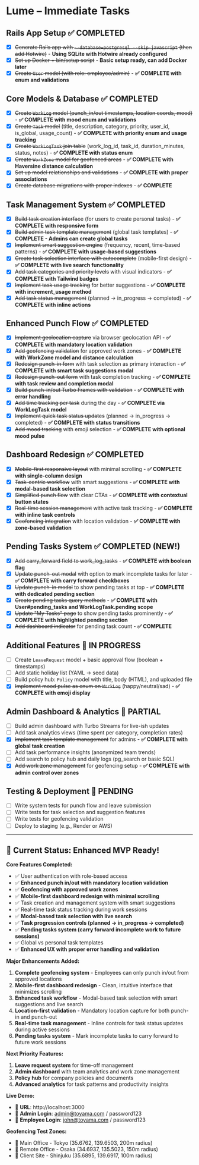 # Lume – Immediate Tasks

## Rails App Setup ✅ COMPLETED
- [x] ~~Generate Rails app with `--database=postgresql --skip-javascript` (then add Hotwire)~~ - **Using SQLite with Hotwire already configured**
- [x] ~~Set up Docker + bin/setup script~~ - **Basic setup ready, can add Docker later**
- [x] ~~Create `User` model (with role: employee/admin)~~ - **✅ COMPLETE with enum and validations**

## Core Models & Database ✅ COMPLETED
- [x] ~~Create `WorkLog` model (punch_in/out timestamps, location coords, mood)~~ - **✅ COMPLETE with mood enum and validations**
- [x] ~~Create `Task` model~~ (title, description, category, priority, user_id, is_global, usage_count) - **✅ COMPLETE with priority enum and usage tracking**
- [x] ~~Create `WorkLogTask` join table~~ (work_log_id, task_id, duration_minutes, status, notes) - **✅ COMPLETE with status enum**
- [x] ~~Create `WorkZone` model for geofenced areas~~ - **✅ COMPLETE with Haversine distance calculation**
- [x] ~~Set up model relationships and validations~~ - **✅ COMPLETE with proper associations**
- [x] ~~Create database migrations with proper indexes~~ - **✅ COMPLETE**

## Task Management System ✅ COMPLETED
- [x] ~~Build task creation interface~~ (for users to create personal tasks) - **✅ COMPLETE with responsive form**
- [x] ~~Build admin task template management~~ (global task templates) - **✅ COMPLETE - Admins can create global tasks**
- [x] ~~Implement smart suggestion engine~~ (frequency, recent, time-based patterns) - **✅ COMPLETE with usage-based suggestions**
- [x] ~~Create task selection interface with autocomplete~~ (mobile-first design) - **✅ COMPLETE with live search functionality**
- [x] ~~Add task categories and priority levels~~ with visual indicators - **✅ COMPLETE with Tailwind badges**
- [x] ~~Implement task usage tracking~~ for better suggestions - **✅ COMPLETE with increment_usage method**
- [x] ~~Add task status management~~ (planned → in_progress → completed) - **✅ COMPLETE with inline actions**

## Enhanced Punch Flow ✅ COMPLETED
- [x] ~~Implement geolocation capture~~ via browser geolocation API - **✅ COMPLETE with mandatory location validation**
- [x] ~~Add geofencing validation~~ for approved work zones - **✅ COMPLETE with WorkZone model and distance calculation**
- [x] ~~Redesign punch-in form~~ with task selection as primary interaction - **✅ COMPLETE with smart task suggestions modal**
- [x] ~~Redesign punch-out form~~ with task completion tracking - **✅ COMPLETE with task review and completion modal**
- [x] ~~Build punch-in/out Turbo Frames with validation~~ - **✅ COMPLETE with error handling**
- [x] ~~Add time tracking per task~~ during the day - **✅ COMPLETE via WorkLogTask model**
- [x] ~~Implement quick task status updates~~ (planned → in_progress → completed) - **✅ COMPLETE with status transitions**
- [x] ~~Add mood tracking~~ with emoji selection - **✅ COMPLETE with optional mood pulse**

## Dashboard Redesign ✅ COMPLETED
- [x] ~~Mobile-first responsive layout~~ with minimal scrolling - **✅ COMPLETE with single-column design**
- [x] ~~Task-centric workflow~~ with smart suggestions - **✅ COMPLETE with modal-based task selection**
- [x] ~~Simplified punch flow~~ with clear CTAs - **✅ COMPLETE with contextual button states**
- [x] ~~Real-time session management~~ with active task tracking - **✅ COMPLETE with inline task controls**
- [x] ~~Geofencing integration~~ with location validation - **✅ COMPLETE with zone-based validation**

## Pending Tasks System ✅ COMPLETED (NEW!)
- [x] ~~Add carry_forward field to work_log_tasks~~ - **✅ COMPLETE with boolean flag**
- [x] ~~Update punch-out modal~~ with option to mark incomplete tasks for later - **✅ COMPLETE with carry forward checkboxes**
- [x] ~~Update punch-in modal~~ to show pending tasks at top - **✅ COMPLETE with dedicated pending section**
- [x] ~~Create pending tasks query methods~~ - **✅ COMPLETE with User#pending_tasks and WorkLogTask.pending scope**
- [x] ~~Update "My Tasks" page~~ to show pending tasks prominently - **✅ COMPLETE with highlighted pending section**
- [x] ~~Add dashboard indicator~~ for pending task count - **✅ COMPLETE**

## Additional Features 🔄 IN PROGRESS
- [ ] Create `LeaveRequest` model + basic approval flow (boolean + timestamps)
- [ ] Add static holiday list (YAML → seed data)
- [ ] Build policy hub: `Policy` model with title, body (HTML), and uploaded file
- [x] ~~Implement mood pulse as enum on `WorkLog`~~ (happy/neutral/sad) - **✅ COMPLETE with emoji display**

## Admin Dashboard & Analytics 🔄 PARTIAL
- [ ] Build admin dashboard with Turbo Streams for live-ish updates
- [ ] Add task analytics views (time spent per category, completion rates)
- [x] ~~Implement task template management~~ for admins - **✅ COMPLETE with global task creation**
- [ ] Add task performance insights (anonymized team trends)
- [ ] Add search to policy hub and daily logs (pg_search or basic SQL)
- [x] ~~Add work zone management~~ for geofencing setup - **✅ COMPLETE with admin control over zones**

## Testing & Deployment 🔄 PENDING
- [ ] Write system tests for punch flow and leave submission
- [ ] Write tests for task selection and suggestion features
- [ ] Write tests for geofencing validation
- [ ] Deploy to staging (e.g., Render or AWS)

---

## 🎉 Current Status: Enhanced MVP Ready!

**Core Features Completed:**
- ✅ User authentication with role-based access
- ✅ **Enhanced punch in/out with mandatory location validation**
- ✅ **Geofencing with approved work zones**
- ✅ **Mobile-first dashboard redesign with minimal scrolling**
- ✅ Task creation and management system with smart suggestions
- ✅ Real-time task status tracking during work sessions
- ✅ **Modal-based task selection with live search**
- ✅ **Task progression controls (planned → in_progress → completed)**
- ✅ **Pending tasks system (carry forward incomplete work to future sessions)**
- ✅ Global vs personal task templates
- ✅ **Enhanced UX with proper error handling and validation**

**Major Enhancements Added:**
1. **Complete geofencing system** - Employees can only punch in/out from approved locations
2. **Mobile-first dashboard redesign** - Clean, intuitive interface that minimizes scrolling
3. **Enhanced task workflow** - Modal-based task selection with smart suggestions and live search
4. **Location-first validation** - Mandatory location capture for both punch-in and punch-out
5. **Real-time task management** - Inline controls for task status updates during active sessions
6. **Pending tasks system** - Mark incomplete tasks to carry forward to future work sessions

**Next Priority Features:**
1. **Leave request system** for time-off management
2. **Admin dashboard** with team analytics and work zone management
3. **Policy hub** for company policies and documents
4. **Advanced analytics** for task patterns and productivity insights

**Live Demo:**
- 🔗 **URL**: http://localhost:3000
- 👤 **Admin Login**: admin@toyama.com / password123
- 👤 **Employee Login**: john@toyama.com / password123

**Geofencing Test Zones:**
- 📍 Main Office - Tokyo (35.6762, 139.6503, 200m radius)
- 📍 Remote Office - Osaka (34.6937, 135.5023, 150m radius)
- 📍 Client Site - Shinjuku (35.6895, 139.6917, 100m radius)